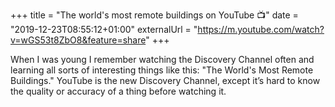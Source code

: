 +++
title = "The world's most remote buildings on YouTube 📺"
date = "2019-12-23T08:55:12+01:00"
externalUrl = "https://m.youtube.com/watch?v=wGS53t8ZbO8&feature=share"
+++

When I was young I remember watching the Discovery Channel often and learning all sorts of interesting things like this: "The World's Most Remote Buildings." YouTube is the new Discovery Channel, except it’s hard to know the quality or accuracy of a thing before watching it. 